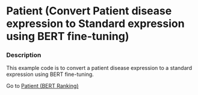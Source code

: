 # Patient (Convert Patient disease expression to Standard expression using BERT fine-tuning)

### Description

This example code is to convert a patient disease expression to a standard expression using BERT fine-tuning.

Go to [Patient (BERT Ranking)](/bert/ranking/README.md)
